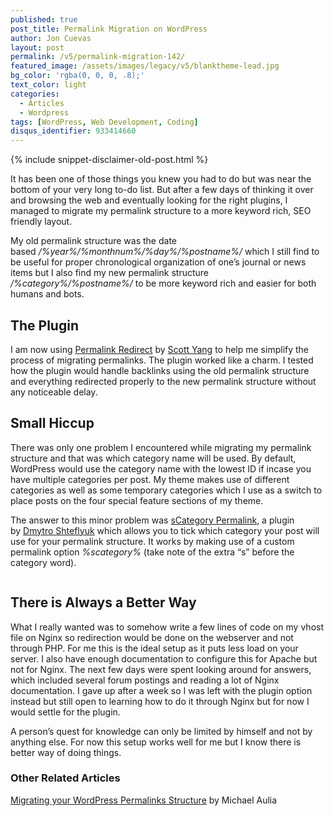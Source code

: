 ```yaml
---
published: true
post_title: Permalink Migration on WordPress
author: Jon Cuevas
layout: post
permalink: /v5/permalink-migration-142/
featured_image: /assets/images/legacy/v5/blanktheme-lead.jpg
bg_color: 'rgba(0, 0, 0, .8);'
text_color: light
categories:
  - Articles
  - Wordpress
tags: [WordPress, Web Development, Coding]
disqus_identifier: 933414660
---
```

{% include snippet-disclaimer-old-post.html %}

It has been one of those things you knew you had to do but was near the bottom of your very long to-do list. But after a few days of thinking it over and browsing the web and eventually looking for the right plugins, I managed to migrate my permalink structure to a more keyword rich, SEO friendly layout.<!--more-->

My old permalink structure was the date based */%year%/%monthnum%/%day%/%postname%/* which I still find to be useful for proper chronological organization of one&#8217;s journal or news items but I also find my new permalink structure */%category%/%postname%/* to be more keyword rich and easier for both humans and bots.

## The Plugin

I am now using [Permalink Redirect][1] by [Scott Yang][2] to help me simplify the process of migrating permalinks. The plugin worked like a charm. I tested how the plugin would handle backlinks using the old permalink structure and everything redirected properly to the new permalink structure without any noticeable delay.

## Small Hiccup

There was only one problem I encountered while migrating my permalink structure and that was which category name will be used. By default, WordPress would use the category name with the lowest ID if incase you have multiple categories per post. My theme makes use of different categories as well as some temporary categories which I use as a switch to place posts on the four special feature sections of my theme.

The answer to this minor problem was [sCategory Permalink][3], a plugin by [Dmytro Shteflyuk][4] which allows you to tick which category your post will use for your permalink structure. It works by making use of a custom permalink option *%scategory%* (take note of the extra &#8220;s&#8221; before the category word).<figure>

<img class="aligncenter" src="http://archon-digital.com/images/scategory.jpg" alt="" /></figure> 
## There is Always a Better Way

What I really wanted was to somehow write a few lines of code on my vhost file on Nginx so redirection would be done on the webserver and not through PHP. For me this is the ideal setup as it puts less load on your server. I also have enough documentation to configure this for Apache but not for Nginx. The next few days were spent looking around for answers, which included several forum postings and reading a lot of Nginx documentation. I gave up after a week so I was left with the plugin option instead but still open to learning how to do it through Nginx but for now I would settle for the plugin.

A person&#8217;s quest for knowledge can only be limited by himself and not by anything else. For now this setup works well for me but I know there is better way of doing things.

### Other Related Articles

<a title="Permanent Link: Migrating your WordPress Permalinks Structure" href="http://www.cravingtech.com/migrating-your-wordpress-permalinks.html" rel="bookmark">Migrating your WordPress Permalinks Structure</a> by Michael Aulia

 [1]: http://scott.yang.id.au/code/permalink-redirect/
 [2]: http://scott.yang.id.au/
 [3]: http://kpumuk.info/projects/wordpress-plugins/scategory-permalink/
 [4]: http://kpumuk.info/